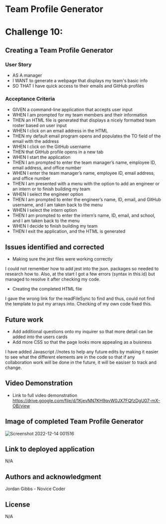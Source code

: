 # Team Profile Generator

# Challenge 10: 

## Creating a Team Profile Generator

### User Story

- AS A manager
- I WANT to generate a webpage that displays my team's basic info
- SO THAT I have quick access to their emails and GitHub profiles

### Acceptance Criteria
- GIVEN a command-line application that accepts user input
- WHEN I am prompted for my team members and their information
- THEN an HTML file is generated that displays a nicely formatted team roster based on user input
- WHEN I click on an email address in the HTML
- THEN my default email program opens and populates the TO field of the email with the address
- WHEN I click on the GitHub username
- THEN that GitHub profile opens in a new tab
- WHEN I start the application
- THEN I am prompted to enter the team manager’s name, employee ID, email address, and office number
- WHEN I enter the team manager’s name, employee ID, email address, and office number
- THEN I am presented with a menu with the option to add an engineer or an intern or to finish building my team
- WHEN I select the engineer option
- THEN I am prompted to enter the engineer’s name, ID, email, and GitHub username, and I am taken back to the menu
- WHEN I select the intern option
- THEN I am prompted to enter the intern’s name, ID, email, and school, and I am taken back to the menu
- WHEN I decide to finish building my team
- THEN I exit the application, and the HTML is generated

## Issues identified and corrected

- Making sure the jest files were working correctly

I could not remember how to add jest into the json. packages so needed to research how to. Also, at the start I got a few errors (syntax in this.id) but
managed to resolve it after checking my code.

- Creating the completed HTML file

I gave the wrong link for the readFileSync to find and thus, could not find the template to put my arrays into. Checking of my own code fixed this.

## Future work
  
- Add additional questions onto my inquirer so that more detail can be added into the users cards
- Add more CSS so that the page looks more appealing as a buisness

I have added  Javascript //notes to help any future edits by making it easier to see what the different elements are in the code so that if any collaboration work will be done in the future, it will be easiser to track and change.

## Video Demonstration

- Link to full video demonstration
https://drive.google.com/file/d/1KjevNN7KH9qvW0JX7FQfzDgU07-mX-OB/view

## Image of completed Team Profile Generator

![Screenshot 2022-12-14 001516](https://user-images.githubusercontent.com/113479774/207473057-76185c7b-c810-4f1f-a438-aa496befe6ee.jpg)

## Link to deployed application

N/A

## Authors and acknowledgment

Jordan Gibbs - Novice Coder

## License

N/A
